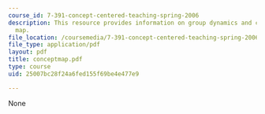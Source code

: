 ```yaml
---
course_id: 7-391-concept-centered-teaching-spring-2006
description: This resource provides information on group dynamics and creating a concept
  map.
file_location: /coursemedia/7-391-concept-centered-teaching-spring-2006/25007bc28f24a6fed155f69be4e477e9_conceptmap.pdf
file_type: application/pdf
layout: pdf
title: conceptmap.pdf
type: course
uid: 25007bc28f24a6fed155f69be4e477e9

---
```

None